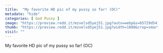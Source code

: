 ```yaml
---
title:  "My favorite HD pic of my pussy so far! (OC)"
metadate: "hide"
categories: [ God Pussy ]
image: "https://preview.redd.it/mzvelsd5yej51.jpg?auto=webp&s=65729d541d2f898d422b63679af96a6cbe5e6619"
thumb: "https://preview.redd.it/mzvelsd5yej51.jpg?width=1080&crop=smart&auto=webp&s=449f6ce77bda6e358600c395c204fb369609cba9"
visit: ""
---
```

My favorite HD pic of my pussy so far! (OC)
